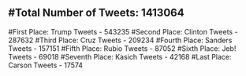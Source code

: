 #Total Number of Tweets: 1413064 
---
#First Place: Trump Tweets - 543235
#Second Place: Clinton Tweets - 287632
#Third Place: Cruz Tweets - 209234
#Fourth Place: Sanders Tweets - 157151
#Fifth Place: Rubio Tweets - 87052
#Sixth Place: Jeb! Tweets - 69018
#Seventh Place: Kasich Tweets - 42168
#Last Place: Carson Tweets - 17574
